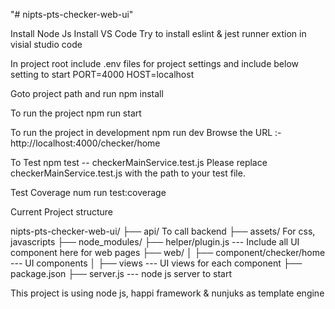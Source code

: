"# nipts-pts-checker-web-ui"

Install Node Js
Install VS Code
Try to install eslint & jest runner extion in visial studio code

In project root
include
.env files for project settings and include below setting to start
PORT=4000
HOST=localhost

Goto project path and run
npm install

To run the project
npm run start

To run the project in development
npm run dev
Browse the URL :- http://localhost:4000/checker/home

To Test
npm test -- checkerMainService.test.js
Please replace checkerMainService.test.js with the path to your test file.

Test Coverage
num run test:coverage

Current Project structure

nipts-pts-checker-web-ui/
├── api/ To call backend
├── assets/ For css, javascripts
├── node_modules/
├── helper/plugin.js --- Include all UI component here for web pages
├── web/
│ ├── component/checker/home --- UI components
│ ├── views --- UI views for each component
├── package.json
├── server.js --- node js server to start

This project is using node js, happi framework & nunjuks as template engine
